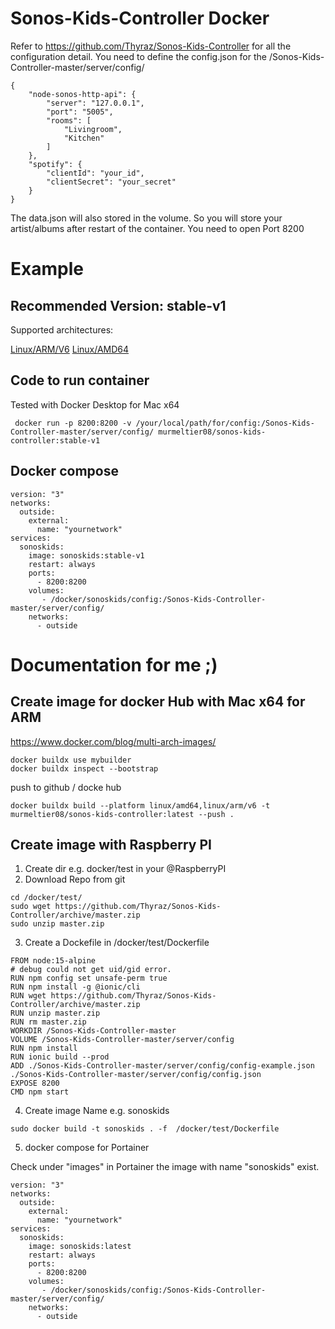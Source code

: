# Sonos-Kids-Controller Docker 
Refer to https://github.com/Thyraz/Sonos-Kids-Controller for all the configuration detail.
You need to define the config.json for the /Sonos-Kids-Controller-master/server/config/ 

```
{
    "node-sonos-http-api": {
        "server": "127.0.0.1",
        "port": "5005",
        "rooms": [
            "Livingroom",
            "Kitchen"
        ]
    },
    "spotify": {
        "clientId": "your_id",
        "clientSecret": "your_secret"
    }
}
```
The data.json will also stored in the volume. 
So you will store your artist/albums after restart of the container.
You need to open Port 8200

#  Example
## Recommended Version: stable-v1

Supported architectures: 

[Linux/ARM/V6](https://hub.docker.com/layers/murmeltier08/sonos-kids-controller/latest/images/sha256-c5d9da532b39b3886078d871f43c76aba6ad844b39ef164cf9e3ba7a93c3eef4?context=explore)
[Linux/AMD64](https://hub.docker.com/layers/murmeltier08/sonos-kids-controller/latest/images/sha256-68bb565656f64c9a1dbfd5edd527804403fad5c15f049a62ac5ee1a5340f33bf?context=explore)



## Code to run container
Tested with Docker Desktop for Mac x64 
```
 docker run -p 8200:8200 -v /your/local/path/for/config:/Sonos-Kids-Controller-master/server/config/ murmeltier08/sonos-kids-controller:stable-v1
```
## Docker compose


```
version: "3"
networks:
  outside:
    external:
      name: "yournetwork"
services:
  sonoskids:
    image: sonoskids:stable-v1
    restart: always
    ports:
      - 8200:8200
    volumes:
       - /docker/sonoskids/config:/Sonos-Kids-Controller-master/server/config/
    networks:
      - outside
```


# Documentation for me ;)
## Create image for docker Hub with Mac x64 for ARM
https://www.docker.com/blog/multi-arch-images/

```
docker buildx use mybuilder
docker buildx inspect --bootstrap
```
push to github / docke hub
```
docker buildx build --platform linux/amd64,linux/arm/v6 -t murmeltier08/sonos-kids-controller:latest --push .
```
## Create image with Raspberry PI

1. Create dir e.g. docker/test in your @RaspberryPI
2. Download Repo from git
```
cd /docker/test/
sudo wget https://github.com/Thyraz/Sonos-Kids-Controller/archive/master.zip
sudo unzip master.zip
```
3. Create a Dockefile in /docker/test/Dockerfile
```
FROM node:15-alpine
# debug could not get uid/gid error.
RUN npm config set unsafe-perm true
RUN npm install -g @ionic/cli
RUN wget https://github.com/Thyraz/Sonos-Kids-Controller/archive/master.zip
RUN unzip master.zip
RUN rm master.zip
WORKDIR /Sonos-Kids-Controller-master
VOLUME /Sonos-Kids-Controller-master/server/config
RUN npm install
RUN ionic build --prod
ADD ./Sonos-Kids-Controller-master/server/config/config-example.json ./Sonos-Kids-Controller-master/server/config/config.json
EXPOSE 8200
CMD npm start
```
4. Create image
Name e.g. sonoskids 
```
sudo docker build -t sonoskids . -f  /docker/test/Dockerfile
```
5. docker compose for Portainer

Check under "images" in Portainer the image with name "sonoskids" exist.
```
version: "3"
networks:
  outside:
    external:
      name: "yournetwork"
services:
  sonoskids:
    image: sonoskids:latest
    restart: always
    ports:
      - 8200:8200
    volumes:
       - /docker/sonoskids/config:/Sonos-Kids-Controller-master/server/config/
    networks:
      - outside
```
